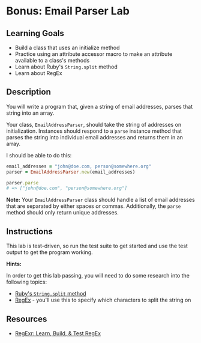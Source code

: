 # Bonus: Email Parser Lab

## Learning Goals

- Build a class that uses an initialize method
- Practice using an attribute accessor macro to make an attribute available to a
  class's methods
- Learn about Ruby's `String.split` method
- Learn about RegEx

## Description

You will write a program that, given a string of email addresses, parses that
string into an array.

Your class, `EmailAddressParser`, should take the string of addresses on
initialization. Instances should respond to a `parse` instance method that
parses the string into individual email addresses and returns them in an array.

I should be able to do this:

```ruby
email_addresses = "john@doe.com, person@somewhere.org"
parser = EmailAddressParser.new(email_addresses)

parser.parse
# => ["john@doe.com", "person@somewhere.org"]
```

**Note:** Your `EmailAddressParser` class should handle a list of email
addresses that are separated by either spaces _or_ commas. Additionally, the
`parse` method should only return unique addresses.

## Instructions

This lab is test-driven, so run the test suite to get started and use the test
output to get the program working.

**Hints:**

In order to get this lab passing, you will need to do some research into the
following topics:

- [Ruby's `String.split` method](https://www.rubydoc.info/stdlib/core/String:split)
- [RegEx](https://www.rubyguides.com/2015/06/ruby-regex/) - you'll use this to
  specify which characters to split the string on

## Resources

- [RegExr: Learn, Build, & Test RegEx](https://regexr.com/)
